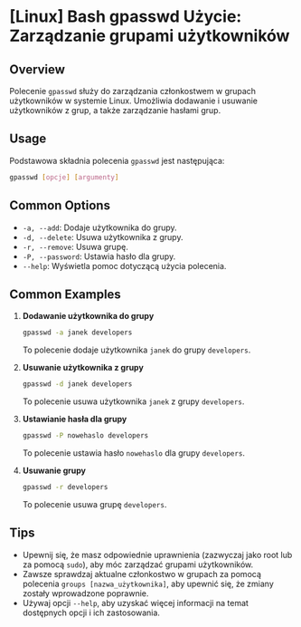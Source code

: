 # [Linux] Bash gpasswd Użycie: Zarządzanie grupami użytkowników

## Overview
Polecenie `gpasswd` służy do zarządzania członkostwem w grupach użytkowników w systemie Linux. Umożliwia dodawanie i usuwanie użytkowników z grup, a także zarządzanie hasłami grup.

## Usage
Podstawowa składnia polecenia `gpasswd` jest następująca:

```bash
gpasswd [opcje] [argumenty]
```

## Common Options
- `-a, --add`: Dodaje użytkownika do grupy.
- `-d, --delete`: Usuwa użytkownika z grupy.
- `-r, --remove`: Usuwa grupę.
- `-P, --password`: Ustawia hasło dla grupy.
- `--help`: Wyświetla pomoc dotyczącą użycia polecenia.

## Common Examples
1. **Dodawanie użytkownika do grupy**
   ```bash
   gpasswd -a janek developers
   ```
   To polecenie dodaje użytkownika `janek` do grupy `developers`.

2. **Usuwanie użytkownika z grupy**
   ```bash
   gpasswd -d janek developers
   ```
   To polecenie usuwa użytkownika `janek` z grupy `developers`.

3. **Ustawianie hasła dla grupy**
   ```bash
   gpasswd -P nowehaslo developers
   ```
   To polecenie ustawia hasło `nowehaslo` dla grupy `developers`.

4. **Usuwanie grupy**
   ```bash
   gpasswd -r developers
   ```
   To polecenie usuwa grupę `developers`.

## Tips
- Upewnij się, że masz odpowiednie uprawnienia (zazwyczaj jako root lub za pomocą `sudo`), aby móc zarządzać grupami użytkowników.
- Zawsze sprawdzaj aktualne członkostwo w grupach za pomocą polecenia `groups [nazwa_użytkownika]`, aby upewnić się, że zmiany zostały wprowadzone poprawnie.
- Używaj opcji `--help`, aby uzyskać więcej informacji na temat dostępnych opcji i ich zastosowania.